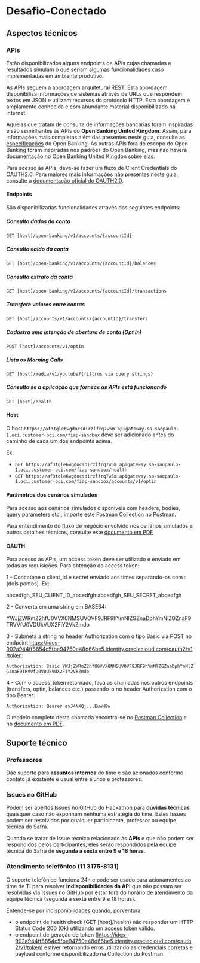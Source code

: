 # Desafio-Conectado

## Aspectos técnicos

### APIs

Estão disponibilizados alguns endpoints de APIs cujas chamadas e resultados simulam o que seriam algumas funcionalidades caso implementadas em ambiente produtivo.

As APIs seguem a abordagem arquitetural REST. Esta abordagem disponibiliza informações de sistemas através de URLs que respondem textos em JSON e utilizam recursos do protocolo HTTP. Esta abordagem é amplamente conhecida e com abundante material disponibilizado na internet.

Aquelas que tratam de consulta de informações bancárias foram inspiradas e são semelhantes às APIs do **Open Banking United Kingdom**. Assim, para informações mais completas além das presentes neste guia, consulte as [especificações](https://openbanking.atlassian.net/wiki/spaces/DZ/pages/16385802/Specifications) do Open Banking. As outras APIs fora do escopo do Open Banking foram inspiradas nos padrões do Open Banking, mas não haverá documentação no Open Banking United Kingdon sobre elas.

Para acesso às APIs, deve-se fazer um fluxo de Client Credentials do OAUTH2.0. Para maiores mais informações não presentes neste guia, consulte a [documentação oficial do OAUTH2.0](https://oauth.net/2/grant-types/client-credentials/).

#### Endpoints

São disponibilizadas funcionalidades através dos seguintes endpoints:

##### Consulta dados da conta
`GET [host]/open-banking/v1/accounts/{accountId}`

##### Consulta saldo da conta
`GET [host]/open-banking/v1/accounts/{accountId}/balances`

##### Consulta extrato da conta
`GET [host]/open-banking/v1/accounts/{accountId}/transactions`

##### Transfere valores entre contas
`GET [host]/accounts/v1/accounts/{accountId}/transfers`

##### Cadastra uma intenção de abertura de conta (Opt In)
`POST [host]/accounts/v1/optin`

##### Lista os Morning  Calls
`GET [host]/media/v1/youtube?{filtros via query strings}`

##### Consulta se a aplicação que fornece as APIs está funcionando
`GET [host]/health`

#### Host

O host `https://af3tqle6wgdocsdirzlfrq7w5m.apigateway.sa-saopaulo-1.oci.customer-oci.com/fiap-sandbox` deve ser adicionado antes do caminho de cada um dos endpoints acima.

Ex:

* `GET https://af3tqle6wgdocsdirzlfrq7w5m.apigateway.sa-saopaulo-1.oci.customer-oci.com/fiap-sandbox/health`
* `GET https://af3tqle6wgdocsdirzlfrq7w5m.apigateway.sa-saopaulo-1.oci.customer-oci.com/fiap-sandbox/accounts/v1/optin`

#### Parâmetros dos cenários simulados

Para acesso aos cenários simulados disponíveis com headers, bodies, query parameters etc., importe este [Postman Collection](https://github.com/oliveira-michel/sandbox-fiap/blob/master/Documenta%C3%A7%C3%A3o%20P%C3%BAblica/apis/FIAP.postman_collection.jsonTODO) no [Postman](https://www.postman.com/).

Para entendimento do fluxo de negócio envolvido nos cenários simulados e outros detalhes técnicos, consulte este [documento em PDF](TODO)

#### OAUTH

Para acesso às APIs, um access token deve ser utilizado e enviado em todas as requisições. Para obtenção do access token:

1 - Concatene o client_id e secret enviado aos times separando-os com : (dois pontos). Ex:

abcedfgh_SEU_CLIENT_ID_abcedfgh:abcedfgh_SEU_SECRET_abcedfgh

2 - Converta em uma string em BASE64:

YWJjZWRmZ2hfU0VVX0NMSUVOVF9JRF9hYmNlZGZnaDphYmNlZGZnaF9TRVVfU0VDUkVUX2FiY2VkZmdo

3 - Submeta a string no header Authorization com o tipo Basic via POST no endpoint https://idcs-902a944ff6854c5fbe94750e48d66be5.identity.oraclecloud.com/oauth2/v1/token:

`Authorization: Basic YWJjZWRmZ2hfU0VVX0NMSUVOVF9JRF9hYmNlZGZnaDphYmNlZGZnaF9TRVVfU0VDUkVUX2FiY2VkZmdo`

4 - Com o access_token retornado, faça as chamadas nos outros endpoints (transfers, optin, balances etc.) passando-o no header Authorization com o tipo Bearer:

`Authorization: Bearer eyJ4NXQj...EuwHBw`

O modelo completo desta chamada encontra-se no [Postman Collection](https://github.com/oliveira-michel/sandbox-fiap/blob/master/Documenta%C3%A7%C3%A3o%20P%C3%BAblica/apis/FIAP.postman_collection.jsonTODO) e no [documento em PDF](TODO).

## Suporte técnico

### Professores
Dão suporte para **assuntos internos** do time e são acionados conforme contato já existente e usual entre alunos e professores.

### Issues no GitHub
Podem ser abertos [Issues](TODO) no GitHub do Hackathon para **dúvidas técnicas** quaisquer caso não exponham nenhuma estratégia do time. Estes Issues podem ser resolvidos por qualquer participante, professor ou equipe técnica do Safra. 

Quando se tratar de Issue técnico relacionado às **APIs** e que não podem ser respondidos pelos participantes, eles serão respondidos pela equipe técnica do Safra de **segunda a sexta entre 9 e 18 horas**.

### Atendimento telefônico (11 3175-8131)
O suporte telefônico funciona 24h e pode ser usado para acionamentos ao time de TI para resolver **indisponibilidades da API** que não possam ser resolvidas via Issues no GitHub por estar fora do horário de atendimento da equipe técnica (segunda a sexta entre 9 e 18 horas).

Entende-se por indisponibilidades quando, porventura:
- o endpoint de health check (GET [host]/health) não responder um HTTP Status Code 200 (Ok) utilizando um access token válido.
- o endpoint de geração de token (https://idcs-902a944ff6854c5fbe94750e48d66be5.identity.oraclecloud.com/oauth2/v1/token) estiver retornando erros utilizando as credenciais corretas e payload conforme disponibilizado na Collection do Postman.
